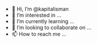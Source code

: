 - 👋 Hi, I’m @kapitalisman
- 👀 I’m interested in ...
- 🌱 I’m currently learning ...
- 💞️ I’m looking to collaborate on ...
- 📫 How to reach me ...

<!---
kapitalisman/kapitalisman is a ✨ special ✨ repository because its `README.md` (this file) appears on your GitHub profile.
You can click the Preview link to take a look at your changes.
--->
